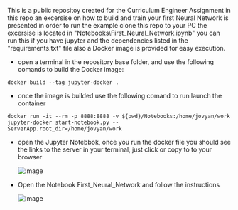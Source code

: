 This is a public repositoy created  for the Curriculum Engineer Assignment
in this repo an excersise on how to build and train your first Neural Network is presented
in order to run the example clone this repo to your PC
the excersise is located in "Notebooks\First_Neural_Network.ipynb"
you can run this if you have jupyter and the dependencies listed in the "requirements.txt" file
also a Docker image is provided for easy execution.

- open a terminal in the repository base folder, and use the following comands to build the Docker image:
```
docker build --tag jupyter-docker .
```
    
- once the image is builded use the following comand to run launch the container
```
docker run -it --rm -p 8888:8888 -v ${pwd}/Notebooks:/home/jovyan/work jupyter-docker start-notebook.py --ServerApp.root_dir=/home/jovyan/work
```
- open the Jupyter Notebbok, once you run the docker file you should see the links to the server in your terminal, just click or copy to to your browser

  ![image](https://github.com/user-attachments/assets/729e438d-d4a1-4581-854a-d52fd4b3878b)

- Open the Notebook First_Neural_Network and follow the instructions

  ![image](https://github.com/user-attachments/assets/fe4761ec-bc66-4261-8f10-8ab0fb2059f7)

  


